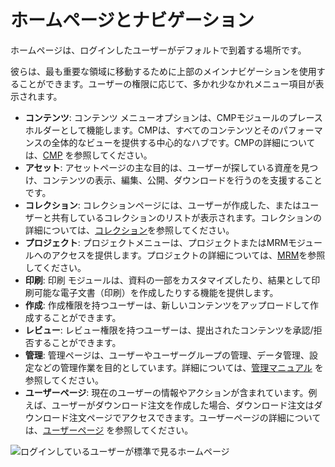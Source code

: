 # ホームページとナビゲーション

ホームページは、ログインしたユーザーがデフォルトで到着する場所です。

彼らは、最も重要な領域に移動するために上部のメインナビゲーションを使用することができます。ユーザーの権限に応じて、多かれ少なかれメニュー項目が表示されます。

* **コンテンツ**: コンテンツ メニューオプションは、CMPモジュールのプレースホルダーとして機能します。CMPは、すべてのコンテンツとそのパフォーマンスの全体的なビューを提供する中心的なハブです。CMPの詳細については、[CMP](../../cmp/cmp-intro.md) を参照してください。
* **アセット**: アセットページの主な目的は、ユーザーが探している資産を見つけ、コンテンツの表示、編集、公開、ダウンロードを行うのを支援することです。
* **コレクション**: コレクションページには、ユーザーが作成した、またはユーザーと共有しているコレクションのリストが表示されます。コレクションの詳細については、[コレクション](../about-m-content/definitions/collections.md)を参照してください。
* **プロジェクト**: プロジェクトメニューは、プロジェクトまたはMRMモジュールへのアクセスを提供します。プロジェクトの詳細については、[MRM](../../marketing-resource-management/introduction.md)を参照してください。
* **印刷**: 印刷 モジュールは、資料の一部をカスタマイズしたり、結果として印刷可能な電子文書（印刷）を作成したりする機能を提供します。
* **作成**: 作成権限を持つユーザーは、新しいコンテンツをアップロードして作成することができます。
* **レビュー**: レビュー権限を持つユーザーは、提出されたコンテンツを承認/拒否することができます。
* **管理**: 管理ページは、ユーザーやユーザーグループの管理、データ管理、設定などの管理作業を目的としています。詳細については、[管理マニュアル](../../administration/introduction.md) を参照してください。
* **ユーザーページ**: 現在のユーザーの情報やアクションが含まれています。例えば、ユーザーがダウンロード注文を作成した場合、ダウンロード注文はダウンロード注文ページでアクセスできます。ユーザーページの詳細については、[ユーザーページ](../customize/user-pages-menu.md) を参照してください。

![ログインしているユーザーが標準で見るホームページ](/images/user-documentation/getting-around/home_page.png)
